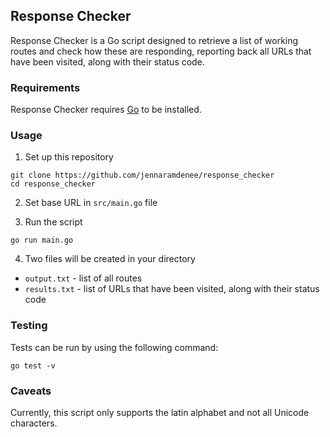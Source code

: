 ## Response Checker
Response Checker is a Go script designed to retrieve a list of working routes and check how these are responding, reporting back all URLs that have been visited, along with their status code.

### Requirements
Response Checker requires [Go](https://golang.org/doc/install) to be installed.

### Usage
1. Set up this repository
```kernal
git clone https://github.com/jennaramdenee/response_checker
cd response_checker
```

2. Set base URL in `src/main.go` file

3. Run the script
```kernal
go run main.go
```

4. Two files will be created in your directory
  * `output.txt` - list of all routes
  * `results.txt` - list of URLs that have been visited, along with their status code

### Testing
Tests can be run by using the following command:
```kernal
go test -v
```

### Caveats
Currently, this script only supports the latin alphabet and not all Unicode characters.
